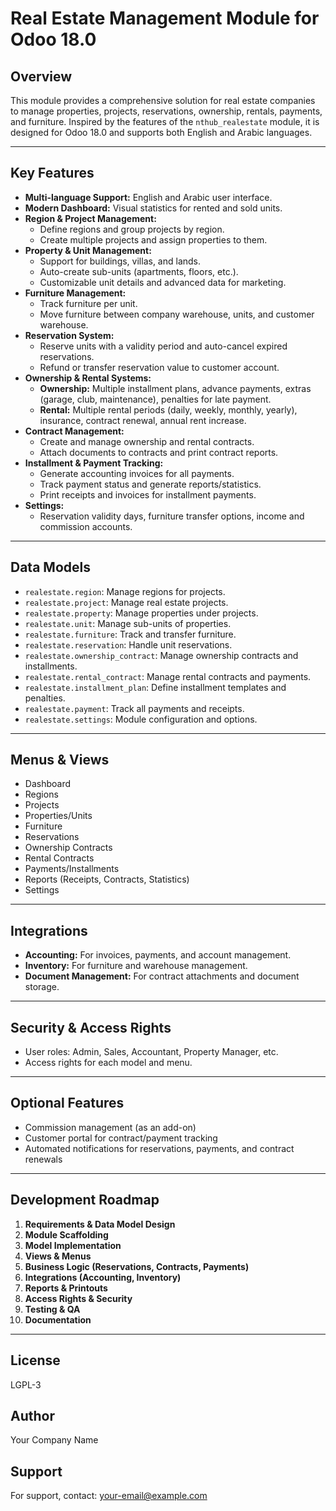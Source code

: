 # Real Estate Management Module for Odoo 18.0

## Overview
This module provides a comprehensive solution for real estate companies to manage properties, projects, reservations, ownership, rentals, payments, and furniture. Inspired by the features of the `nthub_realestate` module, it is designed for Odoo 18.0 and supports both English and Arabic languages.

---

## Key Features

- **Multi-language Support:** English and Arabic user interface.
- **Modern Dashboard:** Visual statistics for rented and sold units.
- **Region & Project Management:**
  - Define regions and group projects by region.
  - Create multiple projects and assign properties to them.
- **Property & Unit Management:**
  - Support for buildings, villas, and lands.
  - Auto-create sub-units (apartments, floors, etc.).
  - Customizable unit details and advanced data for marketing.
- **Furniture Management:**
  - Track furniture per unit.
  - Move furniture between company warehouse, units, and customer warehouse.
- **Reservation System:**
  - Reserve units with a validity period and auto-cancel expired reservations.
  - Refund or transfer reservation value to customer account.
- **Ownership & Rental Systems:**
  - **Ownership:** Multiple installment plans, advance payments, extras (garage, club, maintenance), penalties for late payment.
  - **Rental:** Multiple rental periods (daily, weekly, monthly, yearly), insurance, contract renewal, annual rent increase.
- **Contract Management:**
  - Create and manage ownership and rental contracts.
  - Attach documents to contracts and print contract reports.
- **Installment & Payment Tracking:**
  - Generate accounting invoices for all payments.
  - Track payment status and generate reports/statistics.
  - Print receipts and invoices for installment payments.
- **Settings:**
  - Reservation validity days, furniture transfer options, income and commission accounts.

---

## Data Models

- `realestate.region`: Manage regions for projects.
- `realestate.project`: Manage real estate projects.
- `realestate.property`: Manage properties under projects.
- `realestate.unit`: Manage sub-units of properties.
- `realestate.furniture`: Track and transfer furniture.
- `realestate.reservation`: Handle unit reservations.
- `realestate.ownership_contract`: Manage ownership contracts and installments.
- `realestate.rental_contract`: Manage rental contracts and payments.
- `realestate.installment_plan`: Define installment templates and penalties.
- `realestate.payment`: Track all payments and receipts.
- `realestate.settings`: Module configuration and options.

---

## Menus & Views

- Dashboard
- Regions
- Projects
- Properties/Units
- Furniture
- Reservations
- Ownership Contracts
- Rental Contracts
- Payments/Installments
- Reports (Receipts, Contracts, Statistics)
- Settings

---

## Integrations

- **Accounting:** For invoices, payments, and account management.
- **Inventory:** For furniture and warehouse management.
- **Document Management:** For contract attachments and document storage.

---

## Security & Access Rights

- User roles: Admin, Sales, Accountant, Property Manager, etc.
- Access rights for each model and menu.

---

## Optional Features

- Commission management (as an add-on)
- Customer portal for contract/payment tracking
- Automated notifications for reservations, payments, and contract renewals

---

## Development Roadmap

1. **Requirements & Data Model Design**
2. **Module Scaffolding**
3. **Model Implementation**
4. **Views & Menus**
5. **Business Logic (Reservations, Contracts, Payments)**
6. **Integrations (Accounting, Inventory)**
7. **Reports & Printouts**
8. **Access Rights & Security**
9. **Testing & QA**
10. **Documentation**

---

## License
LGPL-3

## Author
Your Company Name

## Support
For support, contact: [your-email@example.com](mailto:your-email@example.com)

